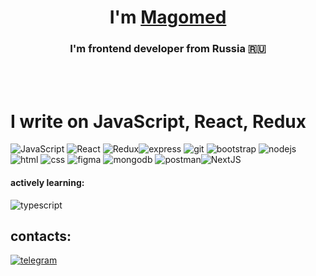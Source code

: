 <h1 align="center">I'm <a href="https://t.me/mturlaev13" target="_blank">Magomed</a></h1>



<h3 align="center">I'm  frontend developer from Russia 🇷🇺</h3>
<br>
<br>
<h1 align="left"> I write on JavaScript, React, Redux</h1>



![JavaScript](https://img.shields.io/badge/-JavaScript-090909?style=for-the-badge&logo=JavaScript)   ![React](https://img.shields.io/badge/-React-090909?style=for-the-badge&logo=react)     ![Redux](https://img.shields.io/badge/-Redux-090909?style=for-the-badge&logo=redux)![express](https://img.shields.io/badge/-express-090909?style=for-the-badge&logo=express) ![git](https://img.shields.io/badge/-git-090909?style=for-the-badge&logo=git) ![bootstrap](https://img.shields.io/badge/-bootstrap-090909?style=for-the-badge&logo=bootstrap) ![nodejs](https://img.shields.io/badge/-nodejs-090909?style=for-the-badge&logo=nodedotjs) ![html](https://img.shields.io/badge/-html-090909?style=for-the-badge&logo=html5)  ![css](https://img.shields.io/badge/-css-090909?style=for-the-badge&logo=css3) ![figma](https://img.shields.io/badge/-figma-090909?style=for-the-badge&logo=figma) ![mongodb](https://img.shields.io/badge/-mongodb-090909?style=for-the-badge&logo=mongodb) ![postman](https://img.shields.io/badge/-postman-090909?style=for-the-badge&logo=postman)![NextJS](https://img.shields.io/badge/-NextJS-090909?style=for-the-badge&logo=next.js)

#### actively learning:
   ![typescript](https://img.shields.io/badge/-typescript-090909?style=for-the-badge&logo=typescript)


## contacts:
   
   [![telegram](https://img.shields.io/badge/-telegram-090909?style=for-the-badge&logo=telegram)](https://t.me/mturlaev13) 
   
  
